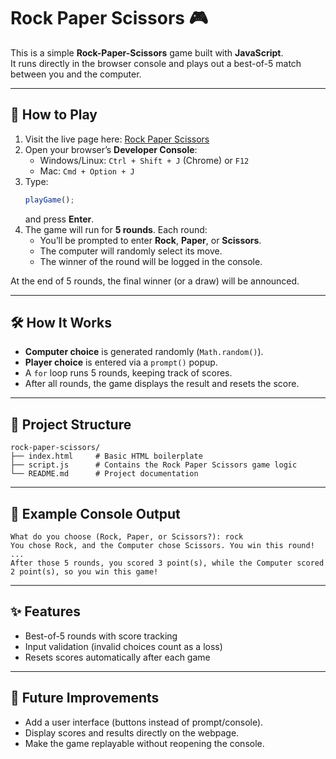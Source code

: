 # Rock Paper Scissors 🎮

This is a simple **Rock-Paper-Scissors** game built with **JavaScript**.  
It runs directly in the browser console and plays out a best-of-5 match between you and the computer.

---

## 🚀 How to Play
1. Visit the live page here: [Rock Paper Scissors](https://tharungopinath.github.io/rock-paper-scissors/)  
2. Open your browser’s **Developer Console**:
   - Windows/Linux: `Ctrl + Shift + J` (Chrome) or `F12`
   - Mac: `Cmd + Option + J`  
3. Type:
   ```js
   playGame();
   ```
   and press **Enter**.  
4. The game will run for **5 rounds**. Each round:
   - You’ll be prompted to enter **Rock**, **Paper**, or **Scissors**.
   - The computer will randomly select its move.
   - The winner of the round will be logged in the console.  

At the end of 5 rounds, the final winner (or a draw) will be announced.

---

## 🛠️ How It Works
- **Computer choice** is generated randomly (`Math.random()`).
- **Player choice** is entered via a `prompt()` popup.
- A `for` loop runs 5 rounds, keeping track of scores.
- After all rounds, the game displays the result and resets the score.

---

## 📂 Project Structure
```
rock-paper-scissors/
├── index.html     # Basic HTML boilerplate
├── script.js      # Contains the Rock Paper Scissors game logic
└── README.md      # Project documentation
```

---

## 📖 Example Console Output
```
What do you choose (Rock, Paper, or Scissors?): rock
You chose Rock, and the Computer chose Scissors. You win this round!
...
After those 5 rounds, you scored 3 point(s), while the Computer scored 2 point(s), so you win this game!
```

---

## ✨ Features
- Best-of-5 rounds with score tracking
- Input validation (invalid choices count as a loss)
- Resets scores automatically after each game

---

## 🔮 Future Improvements
- Add a user interface (buttons instead of prompt/console).
- Display scores and results directly on the webpage.
- Make the game replayable without reopening the console.
